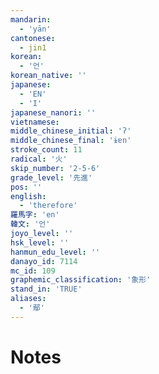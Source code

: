 ```yaml
---
mandarin:
  - 'yān'
cantonese:
  - jin1
korean:
  - '언'
korean_native: ''
japanese:
  - 'EN'
  - 'I'
japanese_nanori: ''
vietnamese:
middle_chinese_initial: 'ʔ'
middle_chinese_final: 'ɨɐn'
stroke_count: 11
radical: '火'
skip_number: '2-5-6'
grade_level: '先進'
pos: ''
english:
  - 'therefore'
羅馬字: 'en'
韓文: '언'
joyo_level: ''
hsk_level: ''
hanmun_edu_level: ''
danayo_id: 7114
mc_id: 109
graphemic_classification: '象形'
stand_in: 'TRUE'
aliases:
  - '鄢'
---
```


# Notes
